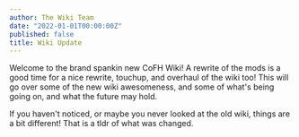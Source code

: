 ```yaml
---
author: The Wiki Team
date: "2022-01-01T00:00:00Z"
published: false
title: Wiki Update
---
```


Welcome to the brand spankin new CoFH Wiki! A rewrite of the mods is a good time for a nice rewrite, touchup, and overhaul of the wiki too! This will go over some of the new wiki awesomeness, and some of what's being going on, and what the future may hold.

If you haven't noticed, or maybe you never looked at the old wiki, things are a bit different! That is a tldr of what was changed.












